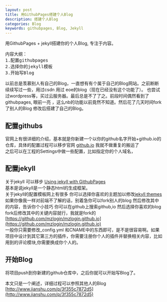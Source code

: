 ```yaml
---
layout: post
title: 用GithubPages搭建个人Blog
description: 搭建个人Blog
categories: Blog
keywords: githubpages, Blog, Jekyll 
---
```


用GithubPages + jekyll搭建你的个人Blog, 专注于内容。  


<pre>
内容大纲：
1.配置githubpages  
2.选择你的jekyll模板    
3.开始写Blog  
</pre>
以前总是羡慕别人有自己的Blog，一直想有有个属于自己的Blog网站。之前断断续续写过一些，用过csdn 用过 eoe的blog（现在已经没有这个功能了）。 也尝试过wordpress等，买过云服务器。最后总是不了了之。前段时间偶然看到了githubpages, 眼前一亮
，这么nb的功能以前竟然不知道。然后花了几天时间fork了别人的Blog 修改后搭建了自己的Blog。

## 配置githubs 
官网上有很详细的介绍，基本就是你新建一个以你的github名字开始+github.io的仓库，具体的配置过程可以移步官网 [github.io](http://github.io) 我就不做重复的搬运了   
之后可以在工程的Settings中做一些配置，比如指定你的个人域名， 


## 配置jekyll  
关于jekyll 可以移步 [Using jekyll with GithubPages](https://help.github.com/articles/using-jekyll-as-a-static-site-generator-with-github-pages/)  
基本是说jekyll是一个静态html的生成框架。  
关于jekyll的配置模板网上有很多 你可以选择你喜欢的主题加以修改[jekyll themes](http://jekyllthemes.org/)  
如果你像我一样对前端不了解的话，别着急你可以fork别人的blog 然后修改其中的内容，告诉你个小技巧 你可以在github上搜索github,io 然后选择你喜欢的blog fork后修改其中的关键内容就行，我就是fork的 [https://github.com/mzlogin/mzlogin.github.io](https://github.com/mzlogin/mzlogin.github.io)  
一般你只需要修改_config.yml 和CNAME中的东西即可，是不是很容易啊。如果项目中设计到其它第三方的插件，你需要注册你个人的插件并替换相关内容，比如用到的评论模块,你需要换成你个人的。  

## 开始Blog
将项目push到你新建的github仓库中，之后你就可以开始写Blog了。

本文只是一个阐述，详细过程可以参照其他人的Blog [http://www.jianshu.com/p/3f355c7872d5](http://www.jianshu.com/p/3f355c7872d5)
